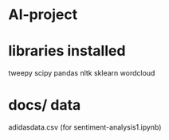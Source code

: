 # AI-project

# libraries installed
tweepy
scipy
pandas
nltk
sklearn
wordcloud

# docs/ data
adidasdata.csv (for sentiment-analysis1.ipynb)
